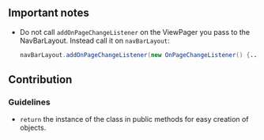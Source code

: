 ## Important notes

 - Do not call `addOnPageChangeListener` on the ViewPager you pass to the NavBarLayout. 
   Instead call it on `navBarLayout`:
   ``` java
   navBarLayout.addOnPageChangeListener(new OnPageChangeListener() {...})
   ```

## Contribution

### Guidelines
 - `return` the instance of the class in public methods for
 easy creation of objects.